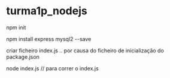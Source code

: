 # turma1p_nodejs

npm init 

npm install express mysql2 --save

criar ficheiro index.js .. por causa do ficheiro de inicialização do package.json

node index.js // para correr o index.js